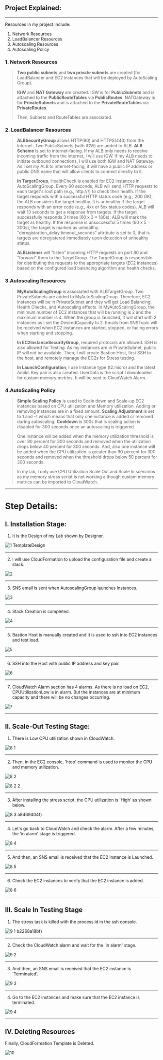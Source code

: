 ## Project Explained:
---
 Resources in my project include: 
1. Network Resources
2. LoadBalancer Resources
3. Autoscaling Resources
4. Autoscaling Policy



### 1. Network Resources
> **Two public subnets** and **two private subnets** are created (for LoadBalancer and EC2 instances that will be deployed by AutoScaling Group).
>
> **IGW** and **NAT Gateway** are created. IGW is for **PublicSubnets** and is attached to the **PublicRouteTables** via **PublicRoutes**. NATGateway is for **PrivateSubnets** and is attached to the **PrivateRouteTables** via **PrivateRoutes**.
>
> Then, Subnets and RouteTables are associated.

### 2. LoadBalancer Resources
> **ALBSecurityGroup** allows HTTP(80) and HTTPS(443) from the Internet. Two PublicSubnets (with IGW) are added to ALB. **ALB Scheme** is set to internet-facing. If my ALB only needs to receive incoming traffic from the internet, I will use IGW. If my ALB needs to initiate outbound connections, I will use both IGW and NAT Gateway.
As I set my ALB to internet-facing, it will have a public IP address or public DNS name that will allow clients to connect directly to it.
> 
> **In TargetGroup**, HealthCheck is enabled for EC2 instances in AutoScalingGroup. Every 60 seconds, ALB will send HTTP requests to each target's root path (e.g., http://<target-ip>/) to check their health. If the target responds with a successful HTTP status code (e.g., 200 OK), the ALB considers the target healthy. It is unhealthy if the target responds with an error code (e.g., 4xx or 5xx status codes). ALB will wait 10 seconds to get a response from targets. If the target successfully responds 3 times (60 x 3 = 180s), ALB will mark the target as healthy. If the response is unsuccessful 5 times (60 x 5 = 300s), the target is marked as unhealthy. "deregistration_delay.timeout_seconds" attribute is set to 0, that is targets are deregistered immediately upon detection of unhealthy status.
>
> **ALBListener** will "listen" incoming HTTP requests on port 80 and "forward" them to the TargetGroup. The TargetGroup is responsible for distributing the requests to the appropriate targets (EC2 instances) based on the configured load balancing algorithm and health checks.

### 3.Autoscaling Resources
>**MyAutoScalingGroup** is associated with ALBTargetGroup. Two PrivateSubnets are added to MyAutoScalingGroup. Therefore, EC2 instances will be in PrivateSubnet and they will get Load Balancing, Health Checks, and Autoscaling effects. In MyAutoScalingGroup, the minimum number of EC2 instances that will be running is 2 and the maximum number is 4. When the group is launched, it will start with 2 instances as I set the DesiredCapacity to 2. Emails from SNSTopic will be received when EC2 instances are started, stopped, or facing errors when starting and stopping.
>
>**In EC2InstanceSecurityGroup**, required protocols are allowed. SSH is also allowed for Testing. As my instances are in PrivateSubnet, public IP will not be available. Then, I will create Bastion Host, first SSH to the host, and remotely manage the EC2s for Stress testing.
>
>**In LaunchConfiguration**, I use Instance type (t2.micro) and the latest AmiId. Key pair is also created. UserData is the script I downloaded for custom memory metrics. It will be sent to CloudWatch Alarm.

### 4.AutoScaling Policy 
> **Simple Scaling Policy** is used to Scale down and Scale-up EC2 instances based on CPU utilization and Memory utilization. Adding or removing instances are in a fixed amount. **Scaling Adjustment** is set to 1 and -1 which means that only one instance is added or removed during autoscaling. **Cooldown** is 300s that is scaling action is disabled for 300 seconds once an autoscaling is triggered.  
>
> One instance will be added when the memory utilization threshold is over 80 percent for 300 seconds and removed when the utilization drops below 40 percent for 300 seconds. And, also one instance will be added when the CPU utilization is greater than 90 percent for 300 seconds and removed when the threshold drops below 50 percent for 300 seconds.
>
> In my lab, I only use CPU Utilization Scale Out and Scale In scenarios as my memory stress script is not working although custom memory metrics can be imported to CloudWatch.
---
# Step Details:

## I. Installation Stage:

1. It is the Design of my Lab shown by Designer.

![1 TemplateDesign](https://github.com/aungswanhtetpaing/AutoScalingLab/assets/135700688/9a6de146-25ee-40f1-9cbd-711bd73c5596)

---
2. I will use CloudFormation to upload the configuration file and create a stack.

![2](https://github.com/aungswanhtetpaing/AutoScalingLab/assets/135700688/26565072-128e-498b-a004-2ba353364e06)

---
3. SNS email is sent when AutoscalingGroup launches Instances.

![3](https://github.com/aungswanhtetpaing/AutoScalingLab/assets/135700688/ac63733f-a377-4647-adc4-6f61e5ff5445)

---
4. Stack Creation is completed.

![4](https://github.com/aungswanhtetpaing/AutoScalingLab/assets/135700688/4d258f41-b62f-439f-94dc-b6c9d776d094)

---
5. Bastion Host is manually created and it is used to ssh into EC2 instances and test load.

![5](https://github.com/aungswanhtetpaing/AutoScalingLab/assets/135700688/7b927a13-f10c-48ce-9398-6235f72118c5)

---
6. SSH into the Host with public IP address and key pair.

![6](https://github.com/aungswanhtetpaing/AutoScalingLab/assets/135700688/76490d5a-2283-432b-a1ce-072bf4c30b5c)

---
7. CloudWatch Alarm section has 4 alarms. As there is no load on EC2, CPUUtilizationLow is in alarm. But the instances are at minimum capacity and there will be no changes occurring.

![7](https://github.com/aungswanhtetpaing/AutoScalingLab/assets/135700688/49ea79b9-486f-48ab-a92e-89d54d7b0064)

---

## II. Scale-Out Testing Stage:

1. There is Low CPU utilization shown in CloudWatch.

![8 1](https://github.com/aungswanhtetpaing/AutoScalingLab/assets/135700688/d6ac8c8d-14b4-4458-a1f1-1fec27cd6e4a)

---
2. Then, in the EC2 console, 'htop' command is used to monitor the CPU and memory utilization.

![8 2](https://github.com/aungswanhtetpaing/AutoScalingLab/assets/135700688/ac2bff2f-6482-45fe-87fd-0e206aae25a7)

![8 2 2](https://github.com/aungswanhtetpaing/AutoScalingLab/assets/135700688/33e9b720-8317-463a-91bf-e17a8469404f) 

---
3. After installing the stress script, the CPU utilization is 'High' as shown below.

![8 3](https://github.com/aungswanhtetpaing/AutoScalingLab/assets/135700688/3fff8597-3d18-44b8-a569-ac7187520d58)
a8469404f)

---
4. Let's go back to CloudWatch and check the alarm. After a few minutes, the 'in alarm' stage is triggered.

![8 4](https://github.com/aungswanhtetpaing/AutoScalingLab/assets/135700688/b8be29aa-8c0a-4b12-b1f3-2ed0f029482e)

---
5. And then, an SNS email is received that the EC2 Instance is Launched.

![8 5](https://github.com/aungswanhtetpaing/AutoScalingLab/assets/135700688/8c626745-bd52-4612-a0aa-43a5db93c8b2)

---
6. Check the EC2 instances to verify that the EC2 instance is added.

![8 6](https://github.com/aungswanhtetpaing/AutoScalingLab/assets/135700688/52d9e2b1-f55d-426d-b37b-38b2268a18bf)

---

## III. Scale In Testing Stage


1. The stress task is killed with the process id in the ssh console.

![9 1](https://github.com/aungswanhtetpaing/AutoScalingLab/assets/135700688/f292efa1-3f75-4f03-8622-cdae5ba6db5d)
b2268a18bf)

---
2. Check the CloudWatch alarm and wait for the 'in alarm' stage.

![9 2](https://github.com/aungswanhtetpaing/AutoScalingLab/assets/135700688/5eaeb3c9-01e6-4392-9d82-a46e179ea12b)

---
3. And then, an SNS email is received that the EC2 instance is 'Terminated'.

![9 3](https://github.com/aungswanhtetpaing/AutoScalingLab/assets/135700688/8e38ff37-a263-452a-99b0-4db20cdb8c30)

---
4. Go to the EC2 instances and make sure that the EC2 instance is terminated.

![9 4](https://github.com/aungswanhtetpaing/AutoScalingLab/assets/135700688/24625aa3-6253-4525-b6df-0dd18b6323c9)

---
## IV. Deleting Resources

Finally, CloudFormation Template is Deleted. 

![10](https://github.com/aungswanhtetpaing/AutoScalingLab/assets/135700688/4220e33e-c582-441b-9516-ab4da9cbd567)
